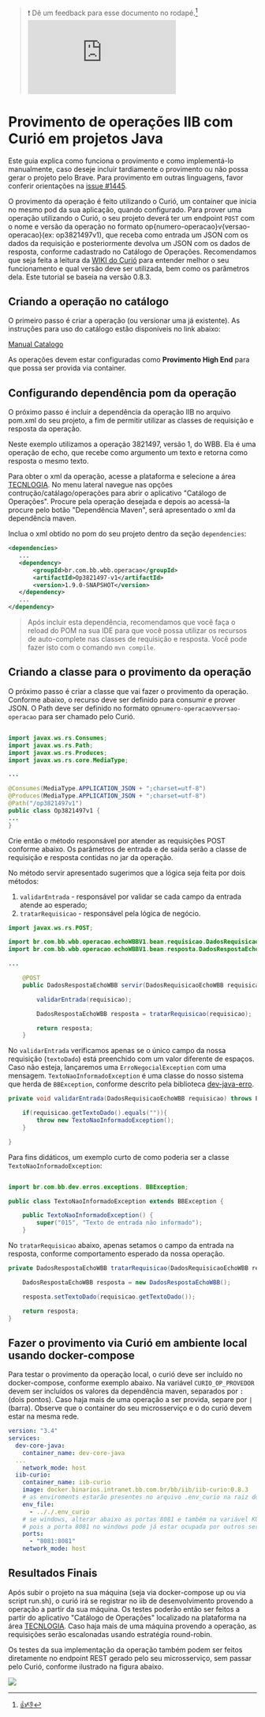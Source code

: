 > :exclamation: Dê um feedback para esse documento no rodapé.[^1]
![](https://eni.bb.com.br/eni1/matomo.php?idsite=469&amp;rec=1&amp;url=https://fontes.intranet.bb.com.br/dev/publico/roteiros/-/blob/master/desenvolvendo-solucao-para-nuvem/operacoes-catalogo-iib/provendo-operacao-iib-curio-java.md&amp;action_name=desenvolvendo-solucao-para-nuvem/operacoes-catalogo-iib/provendo-operacao-iib-curio-java.md)

# Provimento de operações IIB com Curió em projetos Java

Este guia explica como funciona o provimento e como implementá-lo manualmente, caso deseje incluir tardiamente o provimento ou não possa gerar o projeto pelo Brave. Para provimento em outras linguagens, favor conferir orientações na [issue #1445](https://fontes.intranet.bb.com.br/dev/publico/atendimento/issues/1445).

O provimento da operação é feito utilizando o Curió, um container que inicia no mesmo pod da sua aplicação, quando configurado. Para prover uma operação utilizando o Curió, o seu projeto deverá ter um endpoint `POST` com o nome e versão da operação no formato op{numero-operacao}v{versao-operacao}(ex: op3821497v1), que receba como entrada um JSON com os dados da requisição e posteriormente devolva um JSON com os dados de resposta, conforme cadastrado no Catálogo de Operações. Recomendamos que seja feita a leitura da [WIKI do Curió](https://fontes.intranet.bb.com.br/iib/publico/iib-container/iib-curio/iib-curio/wikis/home) para entender melhor o seu funcionamento e qual versão deve ser utilizada, bem como os parâmetros dela. Este tutorial se baseia na versão 0.8.3.

## Criando a operação no catálogo

O primeiro passo é criar a operação (ou versionar uma já existente). As instruções para uso do catálogo estão disponíveis no link abaixo:

[Manual Catalogo](https://fontes.intranet.bb.com.br/ctl/publico/atendimento/-/wikis/Cat%C3%A1logo-de-Opera%C3%A7%C3%B5es)

As operações devem estar configuradas como **Provimento High End** para que possa ser provida via container.

## Configurando dependência pom da operação

O próximo passo é incluir a dependência da operação IIB no arquivo pom.xml do seu projeto, a fim de permitir utilizar as classes de requisição e resposta da operação.

Neste exemplo utilizamos a operação 3821497, versão 1, do WBB. Ela é uma operação de echo, que recebe como argumento um texto e retorna como resposta o mesmo texto.

Para obter o xml da operação, acesse a plataforma e selecione a área [TECNLOGIA](https://plataforma.atendimento.bb.com.br:49286/estatico/gaw/app/spas/index/index.app.html?cd_modo_uso=19#/). No menu lateral navegue nas opções contrução/catálago/operações para abrir o aplicativo "Catálogo de Operações". Procure pela operação desejada e depois ao acessá-la procure pelo botão "Dependência Maven", será apresentado o xml da dependência maven.

Inclua o xml obtido no pom do seu projeto dentro da seção `dependencies`:

```xml
<dependencies>
   ...
   <dependency>
       <groupId>br.com.bb.wbb.operacao</groupId>
       <artifactId>Op3821497-v1</artifactId>
       <version>1.9.0-SNAPSHOT</version>
   </dependency>
   ...
</dependency>
```

> Após incluir esta dependência, recomendamos que você faça o reload do POM na sua IDE para que você possa utilizar os recursos de auto-complete nas classes de requisição e resposta. Você pode fazer isto com o comando `mvn compile`.

## Criando a classe para o provimento da operação

O próximo passo é criar a classe que vai fazer o provimento da operação. Conforme abaixo, o recurso deve ser definido para consumir e prover JSON. O Path deve ser definido no formato op`numero-operacao`v`versao-operacao` para ser chamado pelo Curió.

```java

import javax.ws.rs.Consumes;
import javax.ws.rs.Path;
import javax.ws.rs.Produces;
import javax.ws.rs.core.MediaType;

...

@Consumes(MediaType.APPLICATION_JSON + ";charset=utf-8")
@Produces(MediaType.APPLICATION_JSON + ";charset=utf-8")
@Path("/op3821497v1")
public class Op3821497v1 {
...
}
```

Crie então o método responsável por atender as requisições POST conforme abaixo. Os parâmetros de entrada e de saída serão a classe de requisição e resposta contidas no jar da operação.

No método servir apresentado sugerimos que a lógica seja feita por dois métodos:

1.  `validarEntrada` - responsável por validar se cada campo da entrada atende ao esperado;
2.  `tratarRequisicao` - responsável pela lógica de negócio.

```java
import javax.ws.rs.POST;

import br.com.bb.wbb.operacao.echoWBBV1.bean.requisicao.DadosRequisicaoEchoWBB;
import br.com.bb.wbb.operacao.echoWBBV1.bean.resposta.DadosRespostaEchoWBB;

...

    @POST
    public DadosRespostaEchoWBB servir(DadosRequisicaoEchoWBB requisicao) throws ErroNegocialException {

        validarEntrada(requisicao);

        DadosRespostaEchoWBB resposta = tratarRequisicao(requisicao);

        return resposta;
    }
```

No `validarEntrada` verificamos apenas se o único campo da nossa requisição (`textoDado`) está preenchido com um valor diferente de espaços. Caso não esteja, lançaremos uma `ErroNegocialException` com uma mensagem. `TextoNaoInformadoException` é uma classe do nosso sistema que herda de `BBException`, conforme descrito pela biblioteca [dev-java-erro](https://fontes.intranet.bb.com.br/dev/dev-java-erro).

```java
private void validarEntrada(DadosRequisicaoEchoWBB requisicao) throws ErroNegocialException{

    if(requisicao.getTextoDado().equals("")){
        throw new TextoNaoInformadoException();
    }

}
```

Para fins didáticos, um exemplo curto de como poderia ser a classe `TextoNaoInformadoException`:

```java

import br.com.bb.dev.erros.exceptions. BBException;

public class TextoNaoInformadoException extends BBException {

    public TextoNaoInformadoException() {
        super("015", "Texto de entrada não informado");
    }
```

No `tratarRequisicao` abaixo, apenas setamos o campo da entrada na resposta, conforme comportamento esperado da nossa operação.

```java
private DadosRespostaEchoWBB tratarRequisicao(DadosRequisicaoEchoWBB requisicao) throws ErroNegocialException{

    DadosRespostaEchoWBB resposta = new DadosRespostaEchoWBB();

    resposta.setTextoDado(requisicao.getTextoDado());

    return resposta;
}
```

## Fazer o provimento via Curió em ambiente local usando docker-compose

Para testar o provimento da operação local, o curió deve ser incluído no docker-compose, conforme exemplo abaixo. Na variável `CURIO_OP_PROVEDOR` devem ser incluídos os valores da dependência maven, separados por `:` (dois pontos). Caso haja mais de uma operação a ser provida, separe por `|` (barra). Observe que o container do seu microsserviço e o do curió devem estar na mesma rede.

```yaml
version: "3.4"
services:
  dev-core-java:
    container_name: dev-core-java
  ...
    network_mode: host
  iib-curio:
    container_name: iib-curio
    image: docker.binarios.intranet.bb.com.br/bb/iib/iib-curio:0.8.3
    # as enviroments estarão presentes no arquivo .env_curio na raiz do projeto, voce deve alterar la as configuracoes
    env_file:
      - .././.env_curio
    # se windows, alterar abaixo as portas 8081 e também na variável KUMULUZEE_SERVER_HTTP_PORT para 8090 por exemplo
    # pois a porta 8081 no windows pode já estar ocupada por outros serviços
    ports:
      - "8081:8081"
    network_mode: host
```

## Resultados Finais

Após subir o projeto na sua máquina (seja via docker-compose up ou via script run.sh), o curió irá se registrar no iib de desenvolvimento provendo a operação a partir da sua máquina. Os testes poderão então ser feitos a partir do aplicativo "Catálogo de Operações" localizado na plataforma na área [TECNLOGIA](https://plataforma.atendimento.bb.com.br:49286/estatico/gaw/app/spas/index/index.app.html?cd_modo_uso=19#/). Caso haja mais de uma máquina provendo a operação, as requisições serão escalonadas usando estratégia round-robin.

Os testes da sua implementação da operação também podem ser feitos diretamente no endpoint REST gerado pelo seu microsserviço, sem passar pelo Curió, conforme ilustrado na figura abaixo.

![ ](./imagens/ChamadaEndpoint-Sucesso.png)


[^1]: [👍👎](http://feedback.dev.intranet.bb.com.br/?origem=roteiros&url_origem=fontes.intranet.bb.com.br/dev/publico/roteiros/-/blob/master/desenvolvendo-solucao-para-nuvem/operacoes-catalogo-iib/provendo-operacao-iib-curio-java.md&internalidade=desenvolvendo-solucao-para-nuvem/operacoes-catalogo-iib/provendo-operacao-iib-curio-java)
